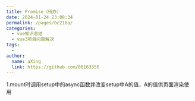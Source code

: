 ```yaml
---
title: Promise（待办）
date: 2024-01-24 23:08:34
permalink: /pages/bc218a/
categories:
  - vue知识总结
  - vue3项目问题解决
tags:
  - 
author: 
  name: aXing
  link: https://github.com/08163356
---
```


1.mount时调用setup中的async函数并改变setup中A的值，A的值供页面渲染使用

<!-- more -->

